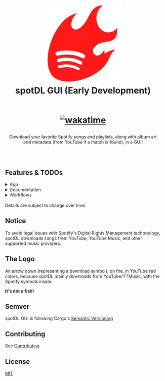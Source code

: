 <h1 align="center">
  <br />
  <img width="256px" height="256px" src="assets/icons/128x128@2x.png" />
  <br />
  spotDL GUI (Early Development)
  <br />
  <br />
  
[![wakatime](https://wakatime.com/badge/user/41c7b3a0-cdec-4bfa-878d-91749cfc2273/project/cc0f66d6-62aa-40c4-9827-90326d664d19.svg)](https://wakatime.com/badge/user/41c7b3a0-cdec-4bfa-878d-91749cfc2273/project/cc0f66d6-62aa-40c4-9827-90326d664d19)

</h1>

<p align="center">
Download your favorite Spotify songs and playlists, along with album art and metadata (from YouTube if a match is found), in a GUI!
</p>

<br />
<br />

## Features & TODOs

<details>
  <summary>App</summary>

- [ ] Use Spotify API
  - [ ] Search
    - [ ] By title
    - [ ] By artist
    - [ ] By playlist
    - [ ] By album
  - [ ] Download
    - [ ] By song
    - [ ] By artist
    - [ ] By playlist
    - [ ] By album
  - [ ] Recommendations (User API key)
- [ ] spotDL integration
  - [ ] Start app with `spotdl app`
  - [x] spotDL binaries sidecar
    - [x] All platforms
      - [x] Windows
      - [x] Darwin
      - [x] Linux
  - [ ] spotDL auth options (optional)
    - [ ] `--user-auth`
    - [ ] `--client-id`
    - [ ] `--client-secret`
    - [ ] `--auth-token`
  - [ ] spotDL download options
    - [ ] `--audio-providers`
    - [ ] `--lyrics-providers`
    - [ ] `--output`
    - [ ] `--output-dir`
    - [ ] `--bitrate`
    - [ ] `--threads`
    - [ ] `--format`
    - [ ] `--save-file`
    - [ ] `--preload`
    - [ ] `--m3u`
    - [ ] `--overwrite`
    - [ ] `--ytm-data`
    - [ ] `--generate-lrc`
    - [ ] `--force-update-metadata`
- [ ] Standalone (package spotDL binaries, and ffmpeg)
- [ ] Dependant (use installed spotDL CLI, and ffmpeg)
  - [ ] Check if spotDL installed, download if not
  - [ ] Check if ffmpeg installed, download if not
- [ ] Views
  - [x] Custom titlebar in Windows/Linux
  - [ ] Window menu
    - [ ] File
      - [x] Open download folder
      - [x] Select download folder
    - [ ] View
      - [x] Toggle developer tools
    - [x] Window
      - [x] Minimize
      - [x] Always on top
    - [ ] Help
      - [x] Documentations
      - [ ] Release notes
      - [x] Report issue
      - [x] Join us on Discord
      - [ ] Check for updates
      - [x] About
  - [x] Custom "about" window
  - [ ] Sidenavbar
  - [ ] Search page
  - [ ] Download queue page
  - [ ] Context menu

</details>

<details>
  <summary>Documentation</summary>

- [ ] Installation
- [ ] Usage
- [ ] FAQ
- [ ] Open-source notices
- [ ] Code documentation (JSDoc, Rust)
- [ ] Contributing guidelines
- [ ] Github wiki
</details>

<details>
  <summary>Workflows</summary>

- [ ] Release
- [ ] Format code on dev push
</details>

<br />
Details are subject to change over time.

## Notice

To avoid legal issues with Spotify's Digital Rights Management techonology, spotDL downloads songs from YouTube, YouTube Music, and other supported music providers.

## The Logo

An arrow down (representing a download symbol), on fire, in YouTube red colors, because spotDL mainly downloads from YouTube/YTMusic, with the Spotify symbols inside.

<b>It's not a fish!</b>

## Semver

spotDL GUI is following Cargo's [Semantic Versioning](https://doc.rust-lang.org/cargo/reference/semver.html#semver-compatibility)

## Contributing

See [Contributing](Contributing.md)

## License

[MIT](LICENSE)
